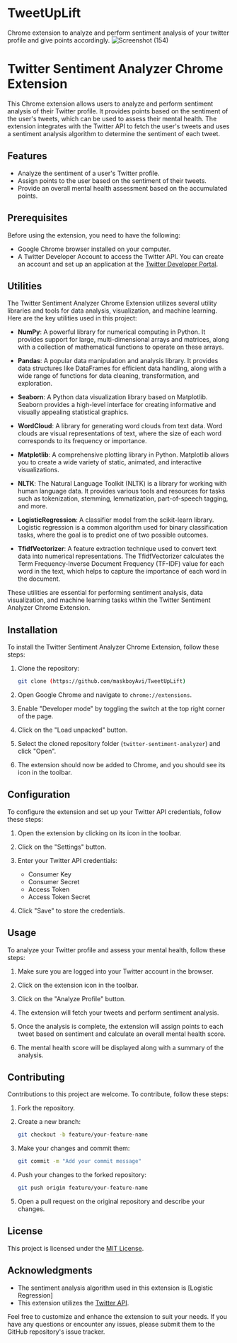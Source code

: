 # TweetUpLift
Chrome extension to analyze and perform sentiment analysis of  your twitter profile and give points accordingly.
![Screenshot (154)](https://github.com/maskboyAvi/TweetUpLift/assets/123640350/dbe9122e-e026-481f-9679-e2685cd20824)

# Twitter Sentiment Analyzer Chrome Extension

This Chrome extension allows users to analyze and perform sentiment analysis of their Twitter profile. It provides points based on the sentiment of the user's tweets, which can be used to assess their mental health. The extension integrates with the Twitter API to fetch the user's tweets and uses a sentiment analysis algorithm to determine the sentiment of each tweet.

## Features

- Analyze the sentiment of a user's Twitter profile.
- Assign points to the user based on the sentiment of their tweets.
- Provide an overall mental health assessment based on the accumulated points.

## Prerequisites

Before using the extension, you need to have the following:

- Google Chrome browser installed on your computer.
- A Twitter Developer Account to access the Twitter API. You can create an account and set up an application at the [Twitter Developer Portal](https://developer.twitter.com/).

## Utilities

The Twitter Sentiment Analyzer Chrome Extension utilizes several utility libraries and tools for data analysis, visualization, and machine learning. Here are the key utilities used in this project:

- **NumPy**: A powerful library for numerical computing in Python. It provides support for large, multi-dimensional arrays and matrices, along with a collection of mathematical functions to operate on these arrays.

- **Pandas**: A popular data manipulation and analysis library. It provides data structures like DataFrames for efficient data handling, along with a wide range of functions for data cleaning, transformation, and exploration.

- **Seaborn**: A Python data visualization library based on Matplotlib. Seaborn provides a high-level interface for creating informative and visually appealing statistical graphics.

- **WordCloud**: A library for generating word clouds from text data. Word clouds are visual representations of text, where the size of each word corresponds to its frequency or importance.

- **Matplotlib**: A comprehensive plotting library in Python. Matplotlib allows you to create a wide variety of static, animated, and interactive visualizations.

- **NLTK**: The Natural Language Toolkit (NLTK) is a library for working with human language data. It provides various tools and resources for tasks such as tokenization, stemming, lemmatization, part-of-speech tagging, and more.

- **LogisticRegression**: A classifier model from the scikit-learn library. Logistic regression is a common algorithm used for binary classification tasks, where the goal is to predict one of two possible outcomes.

- **TfidfVectorizer**: A feature extraction technique used to convert text data into numerical representations. The TfidfVectorizer calculates the Term Frequency-Inverse Document Frequency (TF-IDF) value for each word in the text, which helps to capture the importance of each word in the document.

These utilities are essential for performing sentiment analysis, data visualization, and machine learning tasks within the Twitter Sentiment Analyzer Chrome Extension.


## Installation

To install the Twitter Sentiment Analyzer Chrome Extension, follow these steps:

1. Clone the repository:
   ```bash
   git clone (https://github.com/maskboyAvi/TweetUpLift)
   ```

2. Open Google Chrome and navigate to `chrome://extensions`.

3. Enable "Developer mode" by toggling the switch at the top right corner of the page.

4. Click on the "Load unpacked" button.

5. Select the cloned repository folder (`twitter-sentiment-analyzer`) and click "Open".

6. The extension should now be added to Chrome, and you should see its icon in the toolbar.

## Configuration

To configure the extension and set up your Twitter API credentials, follow these steps:

1. Open the extension by clicking on its icon in the toolbar.

2. Click on the "Settings" button.

3. Enter your Twitter API credentials:
   - Consumer Key
   - Consumer Secret
   - Access Token
   - Access Token Secret

4. Click "Save" to store the credentials.

## Usage

To analyze your Twitter profile and assess your mental health, follow these steps:

1. Make sure you are logged into your Twitter account in the browser.

2. Click on the extension icon in the toolbar.

3. Click on the "Analyze Profile" button.

4. The extension will fetch your tweets and perform sentiment analysis.

5. Once the analysis is complete, the extension will assign points to each tweet based on sentiment and calculate an overall mental health score.

6. The mental health score will be displayed along with a summary of the analysis.

## Contributing

Contributions to this project are welcome. To contribute, follow these steps:

1. Fork the repository.

2. Create a new branch:
   ```bash
   git checkout -b feature/your-feature-name
   ```

3. Make your changes and commit them:
   ```bash
   git commit -m "Add your commit message"
   ```

4. Push your changes to the forked repository:
   ```bash
   git push origin feature/your-feature-name
   ```

5. Open a pull request on the original repository and describe your changes.

## License

This project is licensed under the [MIT License](LICENSE).

## Acknowledgments

- The sentiment analysis algorithm used in this extension is [Logistic Regression]
- This extension utilizes the [Twitter API](https://developer.twitter.com/).

Feel free to customize and enhance the extension to suit your needs. If you have any questions or encounter any issues, please submit them to the GitHub repository's issue tracker.
